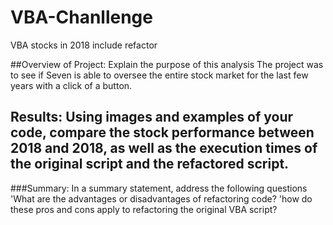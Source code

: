 # VBA-Chanllenge
VBA stocks in 2018 include refactor

##Overview of Project: Explain the purpose of this analysis
The project was to see if Seven is able to oversee the entire stock market for the last few years with a click of a button.




## Results: Using images and examples of your code, compare the stock performance between 2018 and 2018, as well as the execution times of the original script and the refactored script.


###Summary: In a summary statement, address the following questions
  'What are the advantages or disadvantages of refactoring code?
  'how do these pros and cons apply to refactoring the original VBA script?
